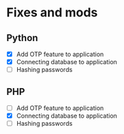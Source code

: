 # Fixes and mods
## Python
- [x] Add OTP feature to application
- [x] Connecting database to application
- [ ] Hashing passwords

## PHP
- [ ] Add OTP feature to application
- [x] Connecting database to application
- [ ] Hashing passwords
